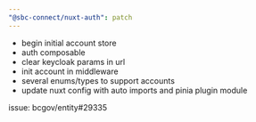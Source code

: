 ```yaml
---
"@sbc-connect/nuxt-auth": patch
---
```


- begin initial account store
- auth composable
- clear keycloak params in url
- init account in middleware
- several enums/types to support accounts
- update nuxt config with auto imports and pinia plugin module

issue: bcgov/entity#29335
